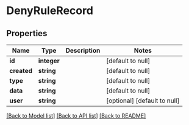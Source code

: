 # DenyRuleRecord

## Properties
Name | Type | Description | Notes
------------ | ------------- | ------------- | -------------
**id** | **integer** |  | [default to null]
**created** | **string** |  | [default to null]
**type** | **string** |  | [default to null]
**data** | **string** |  | [default to null]
**user** | **string** |  | [optional] [default to null]

[[Back to Model list]](../README.md#documentation-for-models) [[Back to API list]](../README.md#documentation-for-api-endpoints) [[Back to README]](../README.md)


